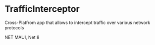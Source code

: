 # TrafficInterceptor
Cross-Platfrom app that allows to intercept traffic over various network protocols

NET MAUI, Net 8

